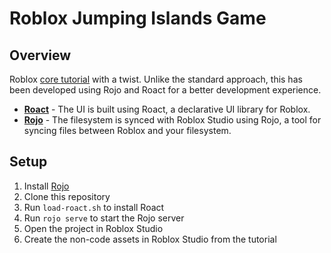 # Roblox Jumping Islands Game

## Overview

Roblox [core tutorial](https://create.roblox.com/docs/tutorials/core) with a twist. Unlike the standard approach, this has been developed using Rojo and Roact for a better development experience.

- **[Roact](https://github.com/Roblox/roact)** - The UI is built using Roact, a declarative UI library for Roblox.
- **[Rojo](https://rojo.space/)** - The filesystem is synced with Roblox Studio using Rojo, a tool for syncing files between Roblox and your filesystem.

## Setup

1. Install [Rojo](https://rojo.space/docs/installation/)
2. Clone this repository
3. Run `load-roact.sh` to install Roact
4. Run `rojo serve` to start the Rojo server
5. Open the project in Roblox Studio
6. Create the non-code assets in Roblox Studio from the tutorial
